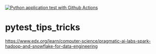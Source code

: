 [![Python application test with Github Actions](https://github.com/arekkal515/pytest_tips_tricks/actions/workflows/testing-ci.yml/badge.svg)](https://github.com/arekkal515/pytest_tips_tricks/actions/workflows/testing-ci.yml)

# pytest_tips_tricks
https://www.edx.org/learn/computer-science/pragmatic-ai-labs-spark-hadoop-and-snowflake-for-data-engineering
